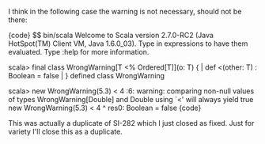 I think in the following case the warning is not necessary, should not be there:

{code}
$$ bin/scala
Welcome to Scala version 2.7.0-RC2 (Java HotSpot(TM) Client VM, Java 1.6.0_03).
Type in expressions to have them evaluated.
Type :help for more information.

scala> final class WrongWarning[T <% Ordered[T]](o: T) {
     | def <(other: T) : Boolean = false
     | }
defined class WrongWarning

scala> new WrongWarning(5.3) < 4
<console>:6: warning: comparing non-null values of types WrongWarning[Double] and Double using `<' will always yield true
       new WrongWarning(5.3) < 4
                             ^
res0: Boolean = false
{code}

This was actually a duplicate of SI-282 which I just closed as fixed.  Just for variety I'll close this as a duplicate.
